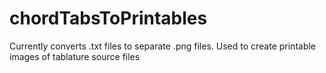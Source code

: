 # chordTabsToPrintables
Currently converts .txt files to separate .png files. Used to create printable images of tablature source files
